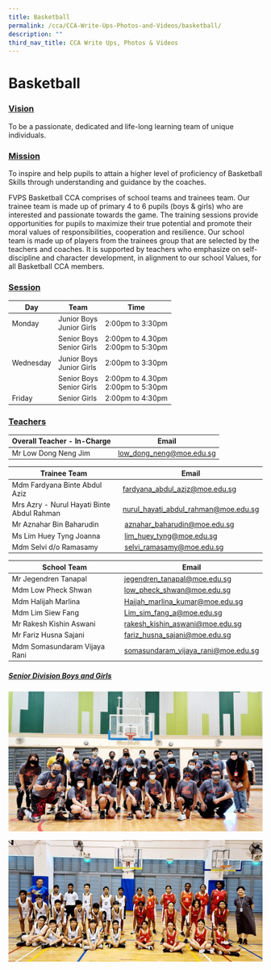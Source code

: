 ```yaml
---
title: Basketball
permalink: /cca/CCA-Write-Ups-Photos-and-Videos/basketball/
description: ""
third_nav_title: CCA Write Ups, Photos & Videos
---
```

# Basketball
### <u>Vision</u>

To be a passionate, dedicated and life-long learning team of unique individuals.  

### <u> Mission</u>

To inspire and help pupils to attain a higher level of proficiency of Basketball Skills through understanding and guidance by the coaches. 

FVPS Basketball CCA comprises of school teams and trainees team. Our trainee team is made up of primary 4 to 6 pupils (boys & girls) who are interested and passionate towards the game. The training sessions provide opportunities for pupils to maximize their true potential and promote their moral values of responsibilities, cooperation and resilience. Our school team is made up of players from the trainees group that are selected by the teachers and coaches. It is supported by teachers who emphasize on self-discipline and character development, in alignment to our school Values, for all Basketball CCA members.

  
### <u><b> Session</b></u>

| Day       | Team                     | Time                               |
|-----------|--------------------------|------------------------------------|
| Monday    | Junior Boys<br> Junior Girls |  2:00pm to 3:30pm                  |
|           | Senior Boys <br>Senior Girls | 2:00pm to 4.30pm <br>2:00pm to 5:30pm  |
| Wednesday | Junior Boys<br> Junior Girls |  2:00pm to 3:30pm                  |
|           | Senior Boys<br> Senior Girls | 2:00pm to 4.30pm<br> 2:00pm to 5:30pm  |
| Friday    | Senior Girls             | 2:00pm to 4:30pm                   |

### <u><b> Teachers</b></u>

| Overall Teacher - In-Charge  | Email                    |
|------------------------------|--------------------------|
| Mr Low Dong Neng Jim         | [low\_dong\_neng@moe.edu.sg](mailto:low_dong_neng@moe.edu.sg) |

| Trainee Team                               | Email                                 |
|--------------------------------------------|---------------------------------------|
| Mdm Fardyana Binte Abdul Aziz              | [fardyana\_abdul\_aziz@moe.edu.sg](mailto:fardyana_abdul_aziz@moe.edu.sg)       |
| Mrs Azry - Nurul Hayati Binte Abdul Rahman | [nurul\_hayati\_abdul\_rahman@moe.edu.sg](mailto:nurul_hayati_abdul_rahman@moe.edu.sg)  |
| Mr Aznahar Bin Baharudin                   |  [aznahar\_baharudin@moe.edu.sg](mailto:aznahar_baharudin@moe.edu.sg)      |
| Ms Lim Huey Tyng Joanna                    |  [lim\_huey\_tyng@moe.edu.sg](mailto:lim_huey_tyng@moe.edu.sg)         |
| Mdm Selvi d/o Ramasamy                     |  [selvi\_ramasamy@moe.edu.sg](mailto:selvi_ramasamy@moe.edu.sg)           |


| School Team                  | Email                              |
|------------------------------|-------------------------------------|
| Mr Jegendren Tanapal         |[jegendren\_tanapal@moe.edu.sg](mailto:jegendren_tanapal@moe.edu.sg)    |
| Mdm Low Pheck Shwan          | [low\_pheck\_shwan@moe.edu.sg](mailto:low_pheck_shwan@moe.edu.sg)          |
| Mdm Halijah Marlina          | [Hajjah\_marlina\_kumar@moe.edu.sg](mailto:Hajjah_marlina_kumar@moe.edu.sg)     |
| Mdm Lim Siew Fang            |[Lim\_sim\_fang\_a@moe.edu.sg](mailto:Lim_sim_fang_a@moe.edu.sg)         |
| Mr Rakesh Kishin Aswani      | [rakesh\_kishin\_aswani@moe.edu.sg](mailto:rakesh_kishin_aswani@moe.edu.sg)     |
| Mr Fariz Husna Sajani        | [fariz\_husna\_sajani@moe.edu.sg](mailto:fariz_husna_sajani@moe.edu.sg)      |
| Mdm Somasundaram Vijaya Rani | [somasundaram\_vijaya\_rani@moe.edu.sg](mailto:somasundaram_vijaya_rani@moe.edu.sg) |

##### <u><b>Senior Division Boys and Girls</b></u>

![](/images/Cca/Basketball/bb%201.jpg)

![](/images/Cca/Basketball/bb2.jpg)
